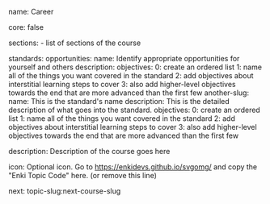 name: Career

core: false

sections:
	- list of sections of the course

standards:
	opportunities:
		name: Identify appropriate opportunities for yourself and others
		description:
		objectives:
			0: create an ordered list
			1: name all of the things you want covered in the standard
			2: add objectives about interstitial learning steps to cover
			3: also add higher-level objectives towards the end that are more advanced than the first few
	another-slug:
		name: This is the standard's name
		description: This is the detailed description of what goes into the standard.
		objectives:
			0: create an ordered list
			1: name all of the things you want covered in the standard
			2: add objectives about interstitial learning steps to cover
			3: also add higher-level objectives towards the end that are more advanced than the first few

description: Description of the course goes here

icon: Optional icon. Go to https://enkidevs.github.io/svgomg/ and copy the "Enki Topic Code" here. (or remove this line)

next: topic-slug:next-course-slug
